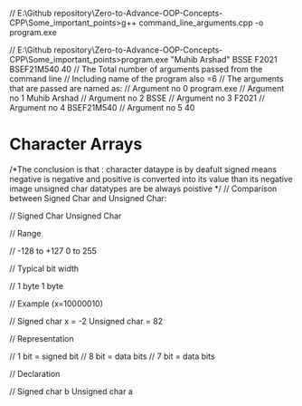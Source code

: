 // E:\Github repository\Zero-to-Advance-OOP-Concepts-CPP\Some_important_points>g++ command_line_arguments.cpp -o program.exe

// E:\Github repository\Zero-to-Advance-OOP-Concepts-CPP\Some_important_points>program.exe "Muhib Arshad" BSSE F2021 BSEF21M540 40
// The Total number of arguments passed from the command line
// Including name of the program also =6
// The arguments that are passed are named as:
// Argument no 0 program.exe
// Argument no 1 Muhib Arshad
// Argument no 2 BSSE
// Argument no 3 F2021
// Argument no 4 BSEF21M540
// Argument no 5 40

# Character Arrays
/*The conclusion is that :
  character dataype is by deafult signed means negative is negative and positive is 
  converted into its value than its negative image 
  unsigned char datatypes are be always poistive 
*/
// Comparison between Signed Char and Unsigned Char:

 
//                         Signed Char                         Unsigned Char                       


//     Range

//                         -128 to +127                        0 to 255



//     Typical bit width

//                         1 byte                               1 byte



//     Example (x=10000010)

//                         Signed char x = -2                    Unsigned char = 82



//     Representation

//                         1 bit = signed bit
//                                                               8 bit = data bits
//                         7 bit = data bits



//     Declaration

//                         Signed char b                          Unsigned char a


